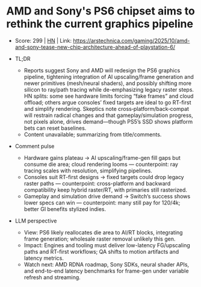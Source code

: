 # AMD and Sony's PS6 chipset aims to rethink the current graphics pipeline

- Score: 299 | [HN](https://news.ycombinator.com/item?id=45546593) | Link: https://arstechnica.com/gaming/2025/10/amd-and-sony-tease-new-chip-architecture-ahead-of-playstation-6/

- TL;DR
  - Reports suggest Sony and AMD will redesign the PS6 graphics pipeline, tightening integration of AI upscaling/frame generation and newer primitives (mesh/neural shaders), and possibly shifting more silicon to ray/path tracing while de-emphasizing legacy raster steps. HN splits: some see hardware limits forcing “fake frames” and cloud offload; others argue consoles’ fixed targets are ideal to go RT-first and simplify rendering. Skeptics note cross‑platform/back‑compat will restrain radical changes and that gameplay/simulation progress, not pixels alone, drives demand—though PS5’s SSD shows platform bets can reset baselines.
  - Content unavailable; summarizing from title/comments.

- Comment pulse
  - Hardware gains plateau → AI upscaling/frame-gen fill gaps but consume die area; cloud rendering looms — counterpoint: ray tracing scales with resolution, simplifying pipelines.
  - Consoles suit RT-first designs → fixed targets could drop legacy raster paths — counterpoint: cross-platform and backward compatibility keep hybrid raster/RT, with primaries still rasterized.
  - Gameplay and simulation drive demand → Switch’s success shows lower specs can win — counterpoint: many still pay for 120/4k; better GI benefits stylized indies.

- LLM perspective
  - View: PS6 likely reallocates die area to AI/RT blocks, integrating frame generation; wholesale raster removal unlikely this gen.
  - Impact: Engines and tooling must deliver low-latency FG/upscaling paths and RT-first workflows; QA shifts to motion artifacts and latency metrics.
  - Watch next: AMD RDNA roadmap, Sony SDKs, neural shader APIs, and end-to-end latency benchmarks for frame-gen under variable refresh and streaming.
